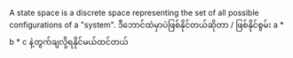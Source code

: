 A state space is a discrete space representing the set of all possible configurations of a "system".
ဒီဘောင်ထဲမှာပဲဖြစ်နိုင်တယ်ဆိုတာ / ဖြစ်နိုင်စွမ်း 
a *  b  *  c   နဲ့တွက်ချလို့ရနိုင်မယ်ထင်တယ်